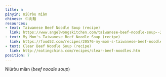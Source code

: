 ```yaml
---
title: n
pinyin: niúròu miàn
chinese: 牛肉麵
resources: 
- text: Taiwanese Beef Noodle Soup (recipe)
  link: https://www.angelwongskitchen.com/taiwanese-beef-noodle-soup--292753290540629-niuacuterograveu-miagraven.html
- text: My Mom's Taiwanese Beef Noodle Soup (recipe)
  link: https://food52.com/recipes/20576-my-mom-s-taiwanese-beef-noodle-soup
- text: Clear Beef Noodle Soup (recipe)
  link: http://eatingchina.com/recipes/clear-beef-noodles.htm
position: 7
---
```


Niúròu miàn (*beef noodle soup*)